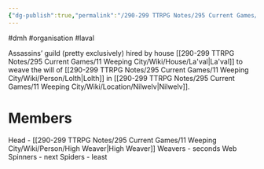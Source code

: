 ```yaml
---
{"dg-publish":true,"permalink":"/290-299 TTRPG Notes/295 Current Games/11 Weeping City/Wiki/Organisation/Dark Mother's Hand/"}
---
```



#dmh #organisation #laval 

Assassins’ guild (pretty exclusively) hired by house [[290-299 TTRPG Notes/295 Current Games/11 Weeping City/Wiki/House/La'val\|La'val]] to weave the will of [[290-299 TTRPG Notes/295 Current Games/11 Weeping City/Wiki/Person/Lolth\|Lolth]] in [[290-299 TTRPG Notes/295 Current Games/11 Weeping City/Wiki/Location/Nilwelv\|Nilwelv]].

# Members

Head - [[290-299 TTRPG Notes/295 Current Games/11 Weeping City/Wiki/Person/High Weaver\|High Weaver]]
Weavers - seconds
Web Spinners - next
Spiders - least